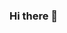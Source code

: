 ### Hi there 👋

<!--
**drsoftapp/drsoftapp** is a ✨ _special_ ✨ repository because its `README.md` (this file) appears on your GitHub profile.

Here are some ideas to get you started:

- 🔭 I’m currently working on UFIN.UK
- 🌱 I’m currently learning Blockchain
- 👯 I’m looking to collaborate on ...
- 🤔 I’m looking for help with all Blockchain
- 💬 Ask me about ...
- 📫 How to reach me: ...
- 😄 Pronouns: ...
- ⚡ Fun fact: ...
-->
